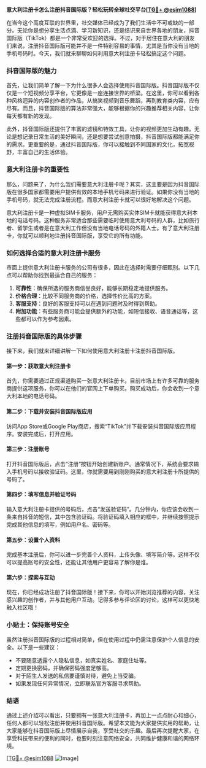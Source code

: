 **意大利注册卡怎么注册抖音国际版？轻松玩转全球社交平台[[TG💪+ @esim1088](https://t.me/s/esim1088)]**

在当今这个高度互联的世界里，社交媒体已经成为了我们生活中不可或缺的一部分。无论你是想分享生活点滴、学习新知识，还是结识来自世界各地的朋友，抖音国际版（TikTok）都是一个非常受欢迎的选择。不过，对于居住在意大利的朋友们来说，注册抖音国际版可能并不是一件特别容易的事情，尤其是当你没有当地的手机号码时。今天，我们就来聊聊如何利用意大利注册卡轻松搞定这个问题。

### 抖音国际版的魅力

首先，让我们简单了解一下为什么很多人会选择使用抖音国际版。抖音国际版不仅仅是一个短视频分享平台，它更像是一座连接世界的桥梁。在这里，你可以看到各种风格迥异的内容创作者的作品，从搞笑视频到音乐舞蹈，再到教育类内容，应有尽有。而且，抖音国际版的算法非常强大，能够根据你的兴趣推荐相关内容，让你每天都有新的发现。

此外，抖音国际版还提供了丰富的滤镜和特效工具，让你的视频更加生动有趣。无论是想记录日常生活的美好瞬间，还是想要尝试创意拍摄，抖音国际版都能满足你的需求。更重要的是，通过抖音国际版，你可以接触到不同国家的文化，拓宽视野，丰富自己的生活体验。

### 意大利注册卡的重要性

那么，问题来了，为什么我们需要意大利注册卡呢？其实，这主要是因为抖音国际版在很多国家都需要用户提供有效的本地手机号码来进行验证。如果你没有当地的手机号码，就无法完成注册流程。而意大利注册卡就可以很好地解决这个问题。

意大利注册卡是一种虚拟SIM卡服务，用户无需购买实体SIM卡就能获得意大利本地的电话号码。这种服务非常适合那些需要临时使用意大利号码的人群，比如旅行者、留学生或者是在意大利工作但没有当地电话号码的外籍人士。有了意大利注册卡，你就可以顺利地注册抖音国际版，享受它的所有功能。

### 如何选择合适的意大利注册卡服务

市面上提供意大利注册卡服务的公司有很多，因此在选择时需要仔细甄别。以下几点可以帮助你找到最适合自己的服务：

1. **可靠性**：确保所选的服务商信誉良好，能够长期稳定地提供服务。
2. **价格合理**：比较不同服务商的价格，选择性价比高的方案。
3. **客服支持**：良好的客服支持可以在遇到问题时及时得到帮助。
4. **附加功能**：有些服务商可能会提供额外的功能，如短信接收、语音通话等，这些都可以作为参考因素。

### 注册抖音国际版的具体步骤

接下来，我们就来详细讲解一下如何使用意大利注册卡注册抖音国际版。

#### 第一步：获取意大利注册卡

首先，你需要通过正规渠道购买一张意大利注册卡。目前市场上有许多可靠的服务商提供这项服务，你可以在他们的官网上下单购买。购买成功后，你会收到一个意大利本地的电话号码。

#### 第二步：下载并安装抖音国际版应用

访问App Store或Google Play商店，搜索“TikTok”并下载安装抖音国际版应用程序。安装完成后，打开应用。

#### 第三步：注册账号

打开抖音国际版后，点击“注册”按钮开始创建新账户。通常情况下，系统会要求输入手机号码以接收验证码。这里，你就需要用到刚刚购买的意大利注册卡所提供的号码了。

#### 第四步：填写信息并验证号码

输入意大利注册卡提供的号码后，点击“发送验证码”。几分钟内，你应该会收到一条来自抖音的短信，其中包含验证码。将验证码填入相应的框中，并继续按照提示完成其他信息的填写，例如用户名、密码等。

#### 第五步：设置个人资料

完成基本注册后，你可以进一步完善个人资料，上传头像、填写简介等。这样不仅可以提高账号的安全性，还能让其他用户更容易了解你是谁。

#### 第六步：探索与互动

现在，你已经成功注册了抖音国际版！接下来，你可以开始浏览推荐的内容，关注感兴趣的创作者，并与其他用户互动。记得多参与评论区的讨论，这样可以更快地融入社区哦！

### 小贴士：保持账号安全

虽然注册抖音国际版的过程相对简单，但在使用过程中仍需注意保护个人信息的安全。以下是一些建议：

- 不要随意透露个人隐私信息，如真实姓名、家庭住址等。
- 定期更换密码，并确保密码强度足够高。
- 对于陌生人发送的私信要谨慎对待，避免上当受骗。
- 如果发现任何异常情况，立即联系官方客服寻求帮助。

### 结语

通过上述介绍可以看出，只要拥有一张意大利注册卡，再加上一点点耐心和细心，任何人都可以轻松注册并使用抖音国际版。希望本文能为大家提供实用的帮助，让大家能够在抖音国际版上尽情展示自我，享受社交的乐趣。最后再次提醒大家，在享受科技带来的便利的同时，也要时刻注意网络安全，共同维护健康和谐的网络环境。

[[TG💪+ @esim1088](https://t.me/s/esim1088) ![Image](https://i.postimg.cc/4NQfJmqS/Snipaste-2025-05-13-00-14-12.png)]